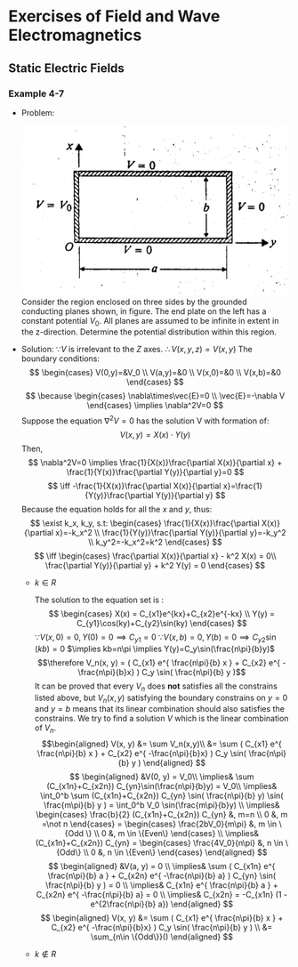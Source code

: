 # Exercises of Field and Wave Electromagnetics

## Static Electric Fields

### Example 4-7
- Problem:

	![Figure for Example 4-7](https://github.com/AlbertYoung0112/Notes/blob/master/FWE-Img/FWE_E47.png?raw=true)
	Consider the region enclosed on three sides by the grounded conducting planes shown, in figure. The end plate on the left has a constant potential $V_0$. All planes are assumed to be infinite in extent in the z-direction. Determine the potential distribution within this region.
- Solution:
	$\because V$ is irrelevant to the *Z* axes.
	$\therefore V(x,y,z)=V(x,y)$ 
	The boundary conditions:
	$$
		\begin{cases}
			V(0,y)=&V_0 \\
			V(a,y)=&0 \\
			V(x,0)=&0 \\
			V(x,b)=&0
		\end{cases}
	$$
	$$
		\because 
		\begin{cases}
			\nabla\times\vec{E}=0 \\
			\vec{E}=-\nabla V
		\end{cases}
		\implies
		\nabla^2V=0
	$$
	Suppose the equation $\nabla^2V=0$ has the solution V with formation of:
	$$
		V(x,y)=X(x)\cdot Y(y)
	$$
	Then,
	$$
		\nabla^2V=0 \implies 
			\frac{1}{X(x)}\frac{\partial X(x)}{\partial x} + 
			\frac{1}{Y(x)}\frac{\partial Y(y)}{\partial y}=0
	$$
	$$
		\iff -\frac{1}{X(x)}\frac{\partial X(x)}{\partial x}=\frac{1}{Y(y)}\frac{\partial Y(y)}{\partial y}
	$$
	Because the equation holds for all the $x$ and $y$, thus:
	$$
		\exist k_x, k_y, s.t:
		\begin{cases}
			\frac{1}{X(x)}\frac{\partial X(x)}{\partial x}=-k_x^2 \\
			\frac{1}{Y(y)}\frac{\partial Y(y)}{\partial y}=-k_y^2 \\
			k_y^2=-k_x^2=k^2
		\end{cases}
	$$
	$$
		\iff 
		\begin{cases}
			\frac{\partial X(x)}{\partial x} - k^2 X(x) = 0\\
			\frac{\partial Y(y)}{\partial y} + k^2 Y(y) = 0
		\end{cases}
	$$
	- $k\in R$

		The solution to the equation set is :
		$$
			\begin{cases}
			X(x) = C_{x1}e^{kx}+C_{x2}e^{-kx} \\
			Y(y) = C_{y1}\cos(ky)+C_{y2}\sin(ky)
		\end{cases}
		$$
		$\because V(x, 0) = 0, Y(0) = 0 \implies C_{y1} = 0$
		$\because V(x, b) = 0, Y(b) = 0 \implies C_{y2}\sin(kb)=0$
		$\implies kb=n\pi \implies Y(y)=C_y\sin(\frac{n\pi}{b}y)$
		$$\therefore V_n(x, y) = 
			( C_{x1} e^{ \frac{n\pi}{b} x } + C_{x2} e^{ -\frac{n\pi}{b}x} )
			C_y \sin( \frac{n\pi}{b} y )$$
		It can be proved that every $V_n$ does **not** satisfies all the constrains listed above, but $V_n(x,y)$ satisfying the boundary constrains on $y=0$ and $y=b$ means that its linear combination should also satisfies the constrains. We try to find a solution $V$ which is the linear combination of $V_n$.
		$$\begin{aligned}
			V(x, y)	&= \sum V_n(x,y)\\
						&= \sum ( C_{x1} e^{ \frac{n\pi}{b} x } + C_{x2} e^{ -\frac{n\pi}{b}x} )
									C_y \sin( \frac{n\pi}{b} y )
			\end{aligned}
		$$
		$$
			\begin{aligned} 
				&V(0, y) = V_0\\ 
				\implies& \sum (C_{x1n}+C_{x2n}) C_{yn}\sin(\frac{n\pi}{b}y) = V_0\\
				\implies& 
					\int_0^b \sum (C_{x1n}+C_{x2n}) C_{yn} \sin( \frac{n\pi}{b} y) \sin( \frac{m\pi}{b} y )
					 = \int_0^b V_0 \sin(\frac{m\pi}{b}y) \\
				\implies&
					\begin{cases}
						\frac{b}{2}  (C_{x1n}+C_{x2n}) C_{yn} &, m=n \\
						0 &, m =\not n
					\end{cases}
					= 
					\begin{cases}
						\frac{2bV_0}{m\pi} &, m \in \{Odd \} \\
						0 &, m \in \{Even\}
					\end{cases} \\
				\implies& (C_{x1n}+C_{x2n}) C_{yn} = 
					\begin{cases}
						\frac{4V_0}{n\pi} &, n \in \{Odd\} \\
						0 &, n \in \{Even\}
					\end{cases}
			\end{aligned}
		$$
		$$
			\begin{aligned}
				&V(a, y) = 0 \\
				\implies& \sum ( C_{x1n} e^{ \frac{n\pi}{b} a } + C_{x2n} e^{ -\frac{n\pi}{b} a} )
									C_{yn} \sin( \frac{n\pi}{b} y ) = 0 \\
				\implies&  C_{x1n} e^{ \frac{n\pi}{b} a } + C_{x2n} e^{ -\frac{n\pi}{b} a}  = 0 \\
				\implies& C_{x2n} = -C_{x1n} (1 - e^{2\frac{n\pi}{b} a})
			\end{aligned}
		$$
		$$
			\begin{aligned}
				V(x, y)	&= \sum ( C_{x1} e^{ \frac{n\pi}{b} x } + C_{x2} e^{ -\frac{n\pi}{b}x} )
									C_y \sin( \frac{n\pi}{b} y ) \\
							&= \sum_{n\in \{Odd\}}()
			\end{aligned}
		$$
		
	- $k \notin R$

<!--stackedit_data:
eyJoaXN0b3J5IjpbNDE0NzA4ODM0LC03NDMyNTk4NzUsMTI0OD
UyNjU0Nl19
-->